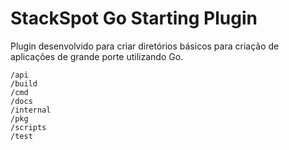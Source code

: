 # StackSpot Go Starting Plugin

Plugin desenvolvido para criar diretórios básicos para criação de aplicações
de grande porte utilizando Go.

```
/api
/build
/cmd
/docs
/internal
/pkg
/scripts
/test
```